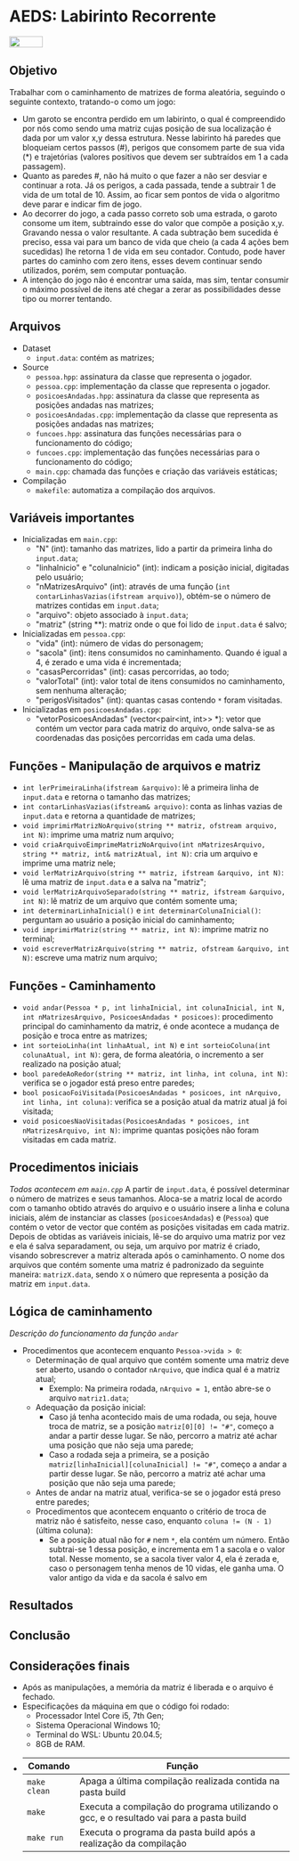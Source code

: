 # AEDS: Labirinto Recorrente
 <img align="center" height="20px" width="60px" src="https://img.shields.io/badge/C%2B%2B-00599C?style=for-the-badge&logo=c%2B%2B&logoColor=white"/> </br>

## Objetivo
Trabalhar com o caminhamento de matrizes de forma aleatória, seguindo o seguinte contexto, tratando-o como um jogo:<br>
* Um garoto se encontra perdido em um labirinto, o qual é compreendido por nós como sendo uma matriz cujas posição de sua localização é dada por um valor x,y dessa estrutura. Nesse labirinto há paredes que bloqueiam certos passos (#), perigos que consomem parte de sua vida (*) e trajetórias (valores positivos que devem ser subtraídos em 1 a cada passagem).
* Quanto as paredes #, não há muito o que fazer a não ser desviar e continuar a rota. Já os perigos, a cada passada, tende a subtrair 1 de vida de um total de 10. Assim, ao ficar sem pontos de vida o algoritmo deve parar e indicar fim de jogo.
* Ao decorrer do jogo, a cada passo correto sob uma estrada, o garoto consome um item, subtraindo esse do valor que compõe a posição x,y. Gravando nessa o valor resultante. A cada subtração bem sucedida é preciso, essa vai para um banco de vida que cheio (a cada 4 ações bem sucedidas) lhe retorna 1 de vida em seu contador. Contudo, pode haver partes do caminho com zero itens, esses devem continuar sendo utilizados, porém, sem computar pontuação.
* A intenção do jogo não é encontrar uma saída, mas sim, tentar consumir o máximo possível de itens até chegar a zerar as possibilidades desse tipo ou morrer tentando.

## Arquivos
* Dataset
  * ```input.data```: contém as matrizes;
* Source
  * ```pessoa.hpp```: assinatura da classe que representa o jogador. 
  * ```pessoa.cpp```: implementação da classe que representa o jogador. 
  * ```posicoesAndadas.hpp```: assinatura da classe que representa as posições andadas nas matrizes; 
  * ```posicoesAndadas.cpp```: implementação da classe que representa as posições andadas nas matrizes;
  * ```funcoes.hpp```: assinatura das funções necessárias para o funcionamento do código;
  * ```funcoes.cpp```: implementação das funções necessárias para o funcionamento do código;
  * ```main.cpp```: chamada das funções e criação das variáveis estáticas;
* Compilação
  * ```makefile```: automatiza a compilação dos arquivos.
  
## Variáveis importantes
* Inicializadas em ```main.cpp```:
  * "N" (int): tamanho das matrizes, lido a partir da primeira linha do ```input.data```;
  * "linhaInicio" e "colunaInicio" (int): indicam a posição inicial, digitadas pelo usuário;
  * "nMatrizesArquivo" (int): através de uma função (```int contarLinhasVazias(ifstream arquivo)```), obtém-se o número de matrizes contidas em ```input.data```;
  * "arquivo": objeto associado à ```input.data```;
  * "matriz" (string **): matriz onde o que foi lido de ```input.data``` é salvo;
* Inicializadas em ```pessoa.cpp```:
  * "vida" (int): número de vidas do personagem;
  * "sacola" (int): itens consumidos no caminhamento. Quando é igual a 4, é zerado e uma vida é incrementada;
  * "casasPercorridas" (int): casas percorridas, ao todo; 
  * "valorTotal" (int): valor total de itens consumidos no caminhamento, sem nenhuma alteração;
  * "perigosVisitados" (int): quantas casas contendo ```*``` foram visitadas.
* Inicializadas em ```posicoesAndadas.cpp```:
  * "vetorPosicoesAndadas" (vector<pair<int, int>> *): vetor que contém um vector para cada matriz do arquivo, onde salva-se as coordenadas das posições percorridas em cada uma delas.

## Funções - Manipulação de arquivos e matriz
* ```int lerPrimeiraLinha(ifstream &arquivo)```: lê a primeira linha de ```input.data``` e retorna o tamanho das matrizes;
* ```int contarLinhasVazias(ifstream& arquivo)```: conta as linhas vazias de ```input.data``` e retorna a quantidade de matrizes;
* ```void imprimirMatrizNoArquivo(string ** matriz, ofstream arquivo, int N)```: imprime uma matriz num arquivo;
* ```void criaArquivoEimprimeMatrizNoArquivo(int nMatrizesArquivo, string ** matriz, int& matrizAtual, int N)```: cria um arquivo e imprime uma matriz nele;
* ```void lerMatrizArquivo(string ** matriz, ifstream &arquivo, int N)```: lê uma matriz de ```input.data``` e a salva na "matriz";
* ```void lerMatrizArquivoSeparado(string ** matriz, ifstream &arquivo, int N)```: lê matriz de um arquivo que contém somente uma;
* ```int determinarLinhaInicial()``` e ```int determinarColunaInicial()```: perguntam ao usuário a posição inicial do caminhamento;
* ```void imprimirMatriz(string ** matriz, int N)```: imprime matriz no terminal;
* ```void escreverMatrizArquivo(string ** matriz, ofstream &arquivo, int N)```: escreve uma matriz num arquivo;

## Funções - Caminhamento 
* ```void andar(Pessoa * p, int linhaInicial, int colunaInicial, int N, int nMatrizesArquivo, PosicoesAndadas * posicoes)```: procedimento principal do caminhamento da matriz, é onde acontece a mudança de posição e troca entre as matrizes;
* ```int sorteioLinha(int linhaAtual, int N)``` e ```int sorteioColuna(int colunaAtual, int N)```: gera, de forma aleatória, o incremento a ser realizado na posição atual;
* ```bool paredeAoRedor(string ** matriz, int linha, int coluna, int N)```: verifica se o jogador está preso entre paredes;
* ```bool posicaoFoiVisitada(PosicoesAndadas * posicoes, int nArquivo, int linha, int coluna)```: verifica se a posição atual da matriz atual já foi visitada;
* ```void posicoesNaoVisitadas(PosicoesAndadas * posicoes, int nMatrizesArquivo, int N)```: imprime quantas posições não foram visitadas em cada matriz.

## Procedimentos iniciais
*Todos acontecem em ```main.cpp```*
A partir de ```input.data```, é possível determinar o número de matrizes e seus tamanhos. Aloca-se a matriz local de acordo com o tamanho obtido através do arquivo e o usuário insere a linha e coluna iniciais, além de instanciar as classes (```posicoesAndadas```) e (```Pessoa```) que contém o vetor de vector que contém as posições visitadas em cada matriz. Depois de obtidas as variáveis iniciais, lê-se do arquivo uma matriz por vez e ela é salva separadament, ou seja, um arquivo por matriz é criado, visando sobrescrever a matriz alterada após o caminhamento. O nome dos arquivos que contém somente uma matriz é padronizado da seguinte maneira: ```matrizX.data```, sendo ```X``` o número que representa a posição da matriz em ```input.data```. 

## Lógica de caminhamento 
*Descrição do funcionamento da função ```andar```*
* Procedimentos que acontecem enquanto ```Pessoa->vida > 0```:
  * Determinação de qual arquivo que contém somente uma matriz deve ser aberto, usando o contador ```nArquivo```, que indica qual é a matriz atual;
    * Exemplo: Na primeira rodada, ```nArquivo = 1```, então abre-se o arquivo ```matriz1.data```;
  * Adequação da posição inicial: 
    * Caso já tenha acontecido mais de uma rodada, ou seja, houve troca de matriz, se a posição ```matriz[0][0] != "#"```, começo a andar a partir desse lugar. Se não, percorro a matriz até achar uma posição que não seja uma parede;
    * Caso a rodada seja a primeira, se a posição ```matriz[linhaInicial][colunaInicial] != "#"```, começo a andar a partir desse lugar. Se não, percorro a matriz até achar uma posição que não seja uma parede;
  * Antes de andar na matriz atual, verifica-se se o jogador está preso entre paredes;
  * Procedimentos que acontecem enquanto o critério de troca de matriz não é satisfeito, nesse caso, enquanto ```coluna != (N - 1)``` (última coluna):
    * Se a posição atual não for ```#``` nem ```*```, ela contém um número. Então subtrai-se 1 dessa posição, e incrementa em 1 a sacola e o valor total. Nesse momento, se a sacola tiver valor 4, ela é zerada e, caso o personagem tenha menos de 10 vidas, ele ganha uma. O valor antigo da vida e da sacola é salvo em 

## Resultados 

## Conclusão

## Considerações finais
* Após as manipulações, a memória da matriz é liberada e o arquivo é fechado.
* Especificações da máquina em que o código foi rodado:
  * Processador Intel Core i5, 7th Gen;
  * Sistema Operacional Windows 10;
  * Terminal do WSL: Ubuntu 20.04.5;
  * 8GB de RAM.
* | Comando                |  Função                                                                                           |                     
  | -----------------------| ------------------------------------------------------------------------------------------------- |
  |  `make clean`          | Apaga a última compilação realizada contida na pasta build                                        |
  |  `make`                | Executa a compilação do programa utilizando o gcc, e o resultado vai para a pasta build           |
  |  `make run`            | Executa o programa da pasta build após a realização da compilação                                 |
